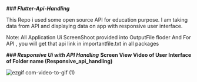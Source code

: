 **_### Flutter-Api-Handling_**

This Repo i used some open source API for education purpose.
I am taking data from API and displaying data on app with responsive user interface. 

Note: All Application Ui ScreenShoot provided into OutputFile floder
      And For API , you will get that api link in importantfile.txt in all packages 

**_### Responsive Ui with API Handling_**
**Screen View Video of  User Interface of Folder name (Responsive_api_handling)**

![ezgif com-video-to-gif (1)](https://user-images.githubusercontent.com/37224638/89892554-746c9e00-dbf4-11ea-953c-65b3efe52ada.gif)

